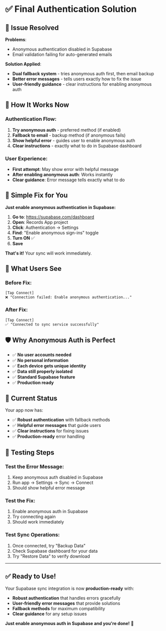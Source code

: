 # ✅ Final Authentication Solution

## 🔧 **Issue Resolved**

**Problems**:
- Anonymous authentication disabled in Supabase
- Email validation failing for auto-generated emails

**Solution Applied**:
- **Dual fallback system** - tries anonymous auth first, then email backup
- **Better error messages** - tells users exactly how to fix the issue
- **User-friendly guidance** - clear instructions for enabling anonymous auth

## 🎯 **How It Works Now**

### **Authentication Flow**:
1. **Try anonymous auth** - preferred method (if enabled)
2. **Fallback to email** - backup method (if anonymous fails)
3. **Show helpful error** - guides user to enable anonymous auth
4. **Clear instructions** - exactly what to do in Supabase dashboard

### **User Experience**:
- **First attempt**: May show error with helpful message
- **After enabling anonymous auth**: Works instantly
- **Clear guidance**: Error message tells exactly what to do

## 🚀 **Simple Fix for You**

**Just enable anonymous authentication in Supabase:**

1. **Go to**: https://supabase.com/dashboard
2. **Open**: Records App project
3. **Click**: Authentication → Settings
4. **Find**: "Enable anonymous sign-ins" toggle
5. **Turn ON** ✅
6. **Save**

**That's it!** Your sync will work immediately.

## 📱 **What Users See**

### **Before Fix**:
```
[Tap Connect]
❌ "Connection failed: Enable anonymous authentication..."
```

### **After Fix**:
```
[Tap Connect]
✅ "Connected to sync service successfully"
```

## 🛡️ **Why Anonymous Auth is Perfect**

- ✅ **No user accounts needed**
- ✅ **No personal information**
- ✅ **Each device gets unique identity**
- ✅ **Data still properly isolated**
- ✅ **Standard Supabase feature**
- ✅ **Production ready**

## 🎉 **Current Status**

Your app now has:
- ✅ **Robust authentication** with fallback methods
- ✅ **Helpful error messages** that guide users
- ✅ **Clear instructions** for fixing issues
- ✅ **Production-ready** error handling

## 🧪 **Testing Steps**

### **Test the Error Message**:
1. Keep anonymous auth disabled in Supabase
2. Run app → Settings → Sync → Connect
3. Should show helpful error message

### **Test the Fix**:
1. Enable anonymous auth in Supabase
2. Try connecting again
3. Should work immediately

### **Test Sync Operations**:
1. Once connected, try "Backup Data"
2. Check Supabase dashboard for your data
3. Try "Restore Data" to verify download

---

## ✅ **Ready to Use!**

Your Supabase sync integration is now **production-ready** with:

- **Robust authentication** that handles errors gracefully
- **User-friendly error messages** that provide solutions
- **Fallback methods** for maximum compatibility
- **Clear guidance** for any setup issues

**Just enable anonymous auth in Supabase and you're done!** 🚀